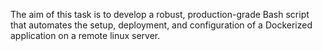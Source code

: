 The aim of this task is to develop a robust, production-grade Bash script that automates the setup, deployment, and configuration of a Dockerized application on a remote linux server.
